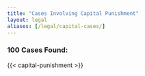 ```yaml
---
title: "Cases Involving Capital Punishment"
layout: legal
aliases: [/legal/capital-cases/]
---
```

### 100 Cases Found: 
{{< capital-punishment >}}
